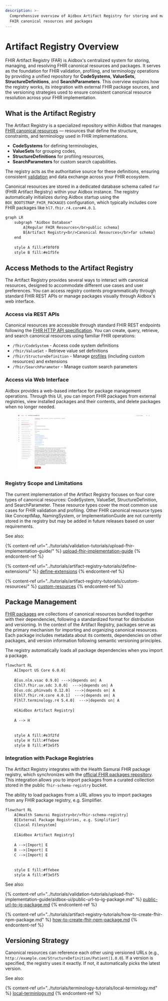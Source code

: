 ```yaml
---
description: >-
  Comprehensive overview of Aidbox Artifact Registry for storing and managing
  FHIR canonical resources and packages
---
```


# Artifact Registry Overview

FHIR Artifact Registry (FAR) is Aidbox's centralized system for storing, managing, and resolving FHIR canonical resources and packages. It serves as the foundation for FHIR validation, profiling, and terminology operations by providing a unified repository for **CodeSystems**, **ValueSets**, **StructureDefinitions**, and **SearchParameters**. This overview explains how the registry works, its integration with external FHIR package sources, and the versioning strategies used to ensure consistent canonical resource resolution across your FHIR implementation.

## What is the Artifact Registry

The Artifact Registry is a specialized repository within Aidbox that manages [FHIR canonical resources](https://build.fhir.org/canonicalresource.html) — resources that define the structure, constraints, and terminology used in FHIR implementations.

* **CodeSystems** for defining terminologies,
* **ValueSets** for grouping codes,
* **StructureDefinitions** for profiling resources,
* **SearchParameters** for custom search capabilities.

The registry acts as the authoritative source for these definitions, ensuring consistent [validation](../modules/profiling-and-validation/) and data exchange across your FHIR ecosystem.

Canonical resources are stored in a dedicated database schema called `far` (FHIR Artifact Registry) within your Aidbox instance. The registry automatically initializes during Aidbox startup using the `BOX_BOOTSTRAP_FHIR_PACKAGES` configuration, which typically includes core FHIR packages like `hl7.fhir.r4.core#4.0.1`.

```mermaid
graph LR
    subgraph "Aidbox Database"
        A[Regular FHIR Resources</br>public schema]
        B[Artifact Registry<br/>Canonical Resources</br>far schema]
    end

    style A fill:#f0f0f0
    style B fill:#e1f5fe
```

## Access Methods to the Artifact Registry

The Artifact Registry provides several ways to interact with canonical resources, designed to accommodate different use cases and user preferences. You can access registry contents programmatically through standard FHIR REST APIs or manage packages visually through Aidbox's web interface.

### Access via REST APIs

Canonical resources are accessible through standard FHIR REST endpoints following the [FHIR HTTP API specification](https://www.hl7.org/fhir/http.html). You can create, query, retrieve, and search canonical resources using familiar FHIR operations:

* `/fhir/CodeSystem` - Access code system definitions
* `/fhir/ValueSet` - Retrieve value set definitions
* `/fhir/StructureDefinition` - Manage [profiles](https://build.fhir.org/profiling.html) (including custom resources) and extensions
* `/fhir/SearchParameter` - Manage custom search parameters

### Access via Web Interface

Aidbox provides a web-based interface for package management operations. Through this UI, you can import FHIR packages from external registries, view installed packages and their contents, and delete packages when no longer needed.

<figure><img src="../.gitbook/assets/image (3).png" alt=""><figcaption></figcaption></figure>

### Registry Scope and Limitations

The current implementation of the Artifact Registry focuses on four core types of canonical resources: CodeSystem, ValueSet, StructureDefinition, and SearchParameter. These resource types cover the most common use cases for FHIR validation and profiling. Other FHIR canonical resource types like ConceptMap, NamingSystem, or ImplementationGuide are not currently stored in the registry but may be added in future releases based on user requirements.

See also:

{% content-ref url="../tutorials/validation-tutorials/upload-fhir-implementation-guide/" %}
[upload-fhir-implementation-guide](../tutorials/validation-tutorials/upload-fhir-implementation-guide/)
{% endcontent-ref %}

{% content-ref url="../tutorials/artifact-registry-tutorials/define-extensions/" %}
[define-extensions](../tutorials/artifact-registry-tutorials/define-extensions/)
{% endcontent-ref %}

{% content-ref url="../tutorials/artifact-registry-tutorials/custom-resources/" %}
[custom-resources](../tutorials/artifact-registry-tutorials/custom-resources/)
{% endcontent-ref %}

## Package Management

[FHIR packages](https://build.fhir.org/packages.html) are collections of canonical resources bundled together with their dependencies, following a standardized format for distribution and versioning. In the context of the Artifact Registry, packages serve as the primary mechanism for importing and organizing canonical resources. Each package includes metadata about its contents, dependencies on other packages, and version information following semantic versioning principles.

The registry automatically loads all package dependencies when you import a package.

```mermaid
flowchart RL
    A[Import US Core 6.0.0]
  
    B[us.nlm.vsac 0.9.0] --->|depends on| A
    C[hl7.fhir.uv.sdc 3.0.0]  --->|depends on| A
    D[us.cdc.phinvads 0.12.0]  --->|depends on| A
    E[hl7.fhir.r4.core 4.0.1]  --->|depends on| A
    F[hl7.terminology.r4 5.4.0]  --->|depends on| A
  
    H[Aidbox Artifact Registry]

    A --> H

    
    style A fill:#e3f2fd
    style H fill:#ffebee
    style B fill:#f3e5f5
```

### Integration with Package Registries

The Artifact Registry integrates with the Health Samurai FHIR package registry, which synchronizes with the [official FHIR packages repository](https://packages2.fhir.org/). This integration allows you to import packages from a curated collection stored in the public `fhir-schema-registry` bucket.

The ability to load packages from a URL allows you to import packages from any FHIR package registry, e.g. Simplifier.

```mermaid
flowchart RL
    A[Health Samurai Registry<br/>fhir-schema-registry]
    B[External Package Registries, e.g. Simplifier]
    C[Local Filesystem]
    
    E[Aidbox Artifact Registry]
    
    A -->|Import| E
    B -->|Import| E
    C -->|Import| E

    
    style E fill:#ffebee
    style A fill:#f3e5f5
```

See also:

{% content-ref url="../tutorials/validation-tutorials/upload-fhir-implementation-guide/aidbox-ui/public-url-to-ig-package.md" %}
[public-url-to-ig-package.md](../tutorials/validation-tutorials/upload-fhir-implementation-guide/aidbox-ui/public-url-to-ig-package.md)
{% endcontent-ref %}

{% content-ref url="../tutorials/artifact-registry-tutorials/how-to-create-fhir-npm-package.md" %}
[how-to-create-fhir-npm-package.md](../tutorials/artifact-registry-tutorials/how-to-create-fhir-npm-package.md)
{% endcontent-ref %}

## Versioning Strategy

Canonical resources can reference each other using versioned URLs (e.g., `http://example.com/StructureDefinition/Patient|1.0.0`). If a version is specified, the registry uses it exactly. If not, it automatically picks the latest version.

See also:

{% content-ref url="../tutorials/terminology-tutorials/local-terminlogy.md" %}
[local-terminlogy.md](../tutorials/terminology-tutorials/local-terminlogy.md)
{% endcontent-ref %}
